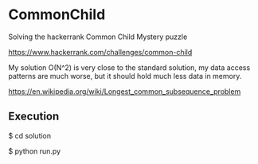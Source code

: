 # CommonChild

Solving the hackerrank Common Child Mystery puzzle

https://www.hackerrank.com/challenges/common-child

My solution O(N^2) is very close to the standard solution, my data access patterns are much worse, but it should hold much 
less data in memory.

https://en.wikipedia.org/wiki/Longest_common_subsequence_problem

## Execution

$ cd solution

$ python run.py
